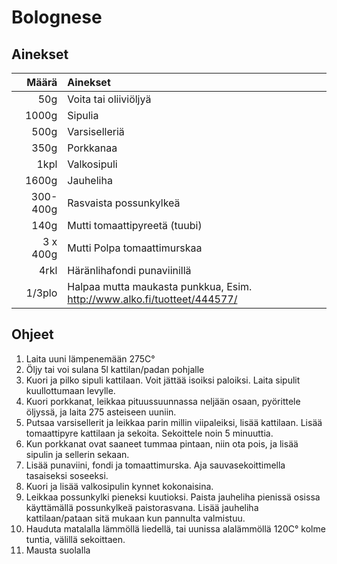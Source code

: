 ﻿# Bolognese

## Ainekset
Määrä | Ainekset
----:|:----
50g|Voita tai oliiviöljyä
1000g|Sipulia
500g|Varsiselleriä
350g|Porkkanaa
1kpl|Valkosipuli
1600g|Jauheliha
300-400g|Rasvaista possunkylkeä
140g|Mutti tomaattipyreetä (tuubi)
3 x 400g| Mutti Polpa tomaattimurskaa
4rkl|Häränlihafondi punaviinillä
1/3plo|Halpaa mutta maukasta punkkua, Esim. http://www.alko.fi/tuotteet/444577/


## Ohjeet
1. Laita uuni lämpenemään 275C&deg;
2. Öljy tai voi sulana 5l kattilan/padan pohjalle
3. Kuori ja pilko sipuli kattilaan. Voit jättää isoiksi paloiksi. Laita sipulit kuullottumaan levylle.
4. Kuori porkkanat, leikkaa pituussuunnassa neljään osaan, pyörittele öljyssä, ja laita 275 asteiseen uuniin. 
5. Putsaa varsisellerit ja leikkaa parin millin viipaleiksi, lisää kattilaan. Lisää tomaattipyre kattilaan ja sekoita. Sekoittele noin 5 minuuttia.
6. Kun porkkanat ovat saaneet tummaa pintaan, niin ota pois, ja lisää sipulin ja sellerin sekaan.
7. Lisää punaviini, fondi ja tomaattimurska. Aja sauvasekoittimella tasaiseksi soseeksi.
8. Kuori ja lisää valkosipulin kynnet kokonaisina.
9. Leikkaa possunkylki pieneksi kuutioksi. Paista jauheliha pienissä osissa käyttämällä possunkylkeä paistorasvana. Lisää jauheliha kattilaan/pataan sitä mukaan kun pannulta valmistuu.
10. Hauduta matalalla lämmöllä liedellä, tai uunissa alalämmöllä 120C&deg; kolme tuntia, välillä sekoittaen.
11. Mausta suolalla

